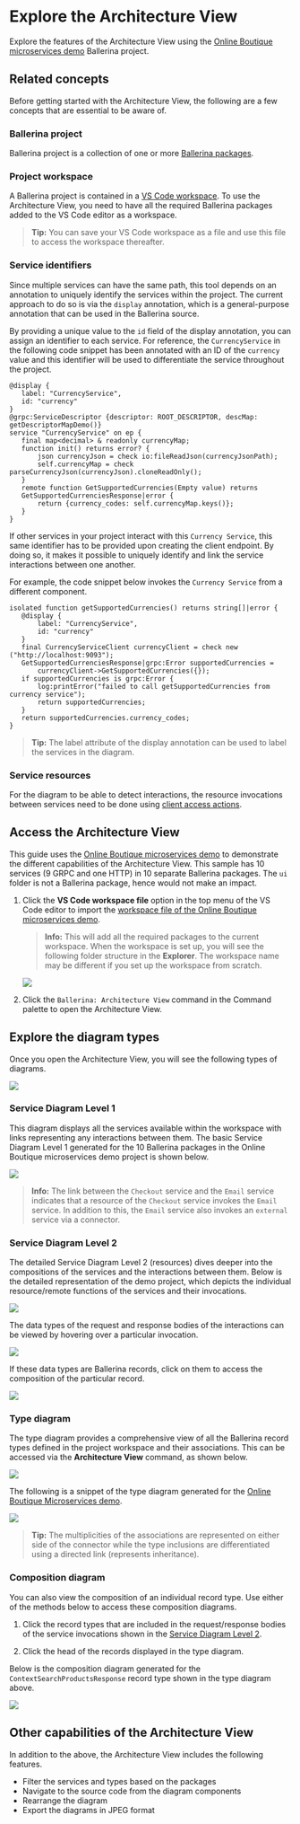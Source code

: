 # Explore the Architecture View

Explore the features of the Architecture View using the [Online Boutique microservices demo](https://github.com/ballerina-guides/gcp-microservices-demo) Ballerina project.

## Related concepts

Before getting started with the Architecture View, the following are a few concepts that are essential to be aware of.

### Ballerina project

 Ballerina project is a collection of one or more [Ballerina packages](https://ballerina.io/learn/package-references/).

### Project workspace

A Ballerina project is contained in a [VS Code workspace](https://code.visualstudio.com/docs/editor/workspaces). To use the Architecture View, you need to have all the required Ballerina packages added to the VS Code editor as a workspace.

>**Tip:** You can save your VS Code workspace as a file and use this file to access the workspace thereafter.

### Service identifiers

Since multiple services can have the same path, this tool depends on an annotation to uniquely identify the services within the project. The current approach to do so is via the `display` annotation, which is a general-purpose annotation that can be used in the Ballerina source.

By providing a unique value to the `id` field of the display annotation, you can assign an identifier to each service. For reference, the `CurrencyService` in the following code snippet has been annotated with an ID of the `currency` value and this identifier will be used to differentiate the service throughout the project.

```ballerina
@display {
   label: "CurrencyService",
   id: "currency"
}
@grpc:ServiceDescriptor {descriptor: ROOT_DESCRIPTOR, descMap: getDescriptorMapDemo()}
service "CurrencyService" on ep {
   final map<decimal> & readonly currencyMap;
   function init() returns error? {
       json currencyJson = check io:fileReadJson(currencyJsonPath);
       self.currencyMap = check parseCurrencyJson(currencyJson).cloneReadOnly();
   }
   remote function GetSupportedCurrencies(Empty value) returns 
   GetSupportedCurrenciesResponse|error {
       return {currency_codes: self.currencyMap.keys()};
   }
}
```

If other services in your project interact with this `Currency Service`, this same identifier has to be provided upon creating the client endpoint. By doing so, it makes it possible to uniquely identify and link the service interactions between one another. 

For example, the code snippet below invokes the `Currency Service` from a different component.

```ballerina
isolated function getSupportedCurrencies() returns string[]|error {
   @display {
       label: "CurrencyService",
       id: "currency"
   }
   final CurrencyServiceClient currencyClient = check new ("http://localhost:9093");
   GetSupportedCurrenciesResponse|grpc:Error supportedCurrencies = 
       currencyClient->GetSupportedCurrencies({});
   if supportedCurrencies is grpc:Error {
       log:printError("failed to call getSupportedCurrencies from currency service");
       return supportedCurrencies;
   }
   return supportedCurrencies.currency_codes;
}
```

>**Tip:** The label attribute of the display annotation can be used to label the services in the diagram.

### Service resources

For the diagram to be able to detect interactions, the resource invocations between services need to be done using [client access actions](https://ballerina.io/downloads/swan-lake-release-notes/swan-lake-2201.2.0#support-for-resource-methods-in-client-objects).

## Access the Architecture View

This guide uses the [Online Boutique microservices demo](https://github.com/ballerina-guides/gcp-microservices-demo) to demonstrate the different capabilities of the Architecture View. This sample has 10 services (9 GRPC and one HTTP) in 10 separate Ballerina packages. The `ui` folder is not a Ballerina package, hence would not make an impact. 

1. Click the **VS Code workspace file** option in the top menu of the VS Code editor to import the [workspace file of the Online Boutique microservices demo](https://github.com/ballerina-guides/gcp-microservices-demo/blob/main/project.code-workspace).

    >**Info:** This will add all the required packages to the current workspace. When the workspace is set up, you will see the following folder structure in the **Explorer**. The workspace name may be different if you set up the workspace from scratch.

    <img src="/images/vs-code-extension/visual-programming/architecture-view/architecture-diagram/project-workspace.png" class="cInlineImage-small"/>

2. Click the `Ballerina: Architecture View` command in the Command palette to open the Architecture View.

## Explore the diagram types

Once you open the Architecture View, you will see the following types of diagrams.

<img src="/images/vs-code-extension/visual-programming/architecture-view/architecture-diagram/diagram-types.gif" class="cInlineImage-full"/>

### Service Diagram Level 1

This diagram displays all the services available within the workspace with links representing any interactions between them. The basic Service Diagram Level 1 generated for the 10 Ballerina packages in the Online Boutique microservices demo project is shown below.

<img src="/images/vs-code-extension/visual-programming/architecture-view/architecture-diagram/service-level-one-copy.png" class="cInlineImage-full"/>

>**Info:** The link between the `Checkout` service and the `Email` service indicates that a resource of the `Checkout` service invokes the `Email` service. In addition to this, the `Email` service also invokes an `external` service via a connector.

### Service Diagram Level 2

The detailed Service Diagram Level 2 (resources) dives deeper into the compositions of the services and the interactions between them. Below is the detailed representation of the demo project, which depicts the individual resource/remote functions of the services and their invocations.

<img src="/images/vs-code-extension/visual-programming/architecture-view/architecture-diagram/service-level-two-copy.png" class="cInlineImage-full"/>

The data types of the request and response bodies of the interactions can be viewed by hovering over a particular invocation.

<img src="/images/vs-code-extension/visual-programming/architecture-view/architecture-diagram/level-two-invocation-data-types.gif" class="cInlineImage-full"/>

If these data types are Ballerina records, click on them to access the composition of the particular record.

<img src="/images/vs-code-extension/visual-programming/architecture-view/architecture-diagram/level-two-to-type-composition.gif" class="cInlineImage-full"/>

### Type diagram

The type diagram provides a comprehensive view of all the Ballerina record types defined in the project workspace and their associations. This can be accessed via the **Architecture View** command, as shown below.

<img src="/images/vs-code-extension/visual-programming/architecture-view/type-diagram/type-diagram.gif" class="cInlineImage-full"/>

The following is a snippet of the type diagram generated for the [Online Boutique Microservices demo](https://github.com/ballerina-guides/gcp-microservices-demo). 

<img src="/images/vs-code-extension/visual-programming/architecture-view/type-diagram/gcp-type-diagram.png" class="cInlineImage-full"/>

>**Tip:** The multiplicities of the associations are represented on either side of the connector while the type inclusions are differentiated using a directed link (represents inheritance).

### Composition diagram

You can also view the composition of an individual record type. Use either of the methods below to access these composition diagrams.

1. Click the record types that are included in the request/response bodies of the service invocations shown in the [Service Diagram Level 2](#service-diagram-level-2).

2. Click the head of the records displayed in the type diagram.

Below is the composition diagram generated for the `ContextSearchProductsResponse` record type shown in the type diagram above.

<img src="/images/vs-code-extension/visual-programming/architecture-view/type-diagram/gcp-type-composition.png" class="cInlineImage-full"/>

## Other capabilities of the Architecture View

In addition to the above, the Architecture View includes the following features.

- Filter the services and types based on the packages
- Navigate to the source code from the diagram components
- Rearrange the diagram
- Export the diagrams in JPEG format
